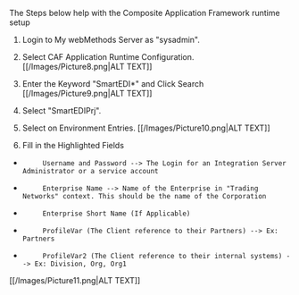 The Steps below help with the Composite Application Framework runtime setup

1.	Login to My webMethods Server as "sysadmin".


2.	Select CAF Application Runtime Configuration.
[[/Images/Picture8.png|ALT TEXT]]

3.	Enter the Keyword "SmartEDI*" and Click Search
[[/Images/Picture9.png|ALT TEXT]]

4.	Select "SmartEDIPrj".

5.	Select on Environment Entries.
[[/Images/Picture10.png|ALT TEXT]]

6.	Fill in the Highlighted Fields

*          Username and Password --> The Login for an Integration Server Administrator or a service account
*          Enterprise Name --> Name of the Enterprise in "Trading Networks" context. This should be the name of the Corporation
*          Enterprise Short Name (If Applicable)
*          ProfileVar (The Client reference to their Partners) --> Ex: Partners
*          ProfileVar2 (The Client reference to their internal systems) --> Ex: Division, Org, Org1
 [[/Images/Picture11.png|ALT TEXT]]